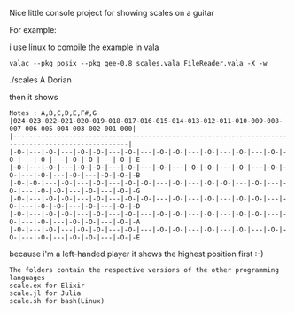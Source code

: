 Nice little console project for showing scales on a guitar

For example:

i use linux
to compile the example in vala

```
valac --pkg posix --pkg gee-0.8 scales.vala FileReader.vala -X -w
```

./scales A Dorian

then it shows

```
Notes : A,B,C,D,E,F#,G
|024-023-022-021-020-019-018-017-016-015-014-013-012-011-010-009-008-007-006-005-004-003-002-001-000|
|---------------------------------------------------------------------------------------------------|
|-O-|---|-O-|---|-O-|-O-|---|-O-|---|-O-|-O-|---|-O-|---|-O-|---|-O-|-O-|---|-O-|---|-O-|-O-|---|-O-|-E
|-O-|---|-O-|---|-O-|-O-|---|-O-|---|-O-|---|-O-|-O-|---|-O-|---|-O-|-O-|---|-O-|---|-O-|---|-O-|-O-|-B
|-O-|-O-|---|-O-|---|-O-|---|-O-|-O-|---|-O-|---|-O-|-O-|---|-O-|---|-O-|---|-O-|-O-|---|-O-|---|-O-|-G
|-O-|---|-O-|-O-|---|-O-|---|-O-|-O-|---|-O-|---|-O-|---|-O-|-O-|---|-O-|---|-O-|-O-|---|-O-|---|-O-|-D
|-O-|---|-O-|-O-|---|-O-|---|-O-|---|-O-|-O-|---|-O-|---|-O-|-O-|---|-O-|---|-O-|---|-O-|-O-|---|-O-|-A
|-O-|---|-O-|---|-O-|-O-|---|-O-|---|-O-|-O-|---|-O-|---|-O-|---|-O-|-O-|---|-O-|---|-O-|-O-|---|-O-|-E

```

because i'm a left-handed player it shows the highest position first :-)

```
The folders contain the respective versions of the other programming languages
scale.ex for Elixir
scale.jl for Julia
scale.sh for bash(Linux)
```


